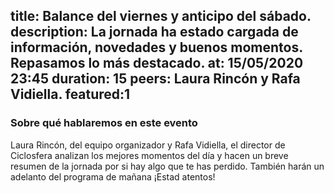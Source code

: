 title: Balance del viernes y anticipo del sábado.
description: La jornada ha estado cargada de información, novedades y buenos momentos. Repasamos lo más destacado. 
at: 15/05/2020 23:45
duration: 15
peers: Laura Rincón y Rafa Vidiella. 
featured:1
----
### Sobre qué hablaremos en este evento

Laura Rincón, del equipo organizador y Rafa Vidiella, el director de Ciclosfera analizan los mejores momentos del día y hacen un breve resumen de la jornada por si hay algo que te has perdido. 
También harán un adelanto del programa de mañana ¡Estad atentos!

